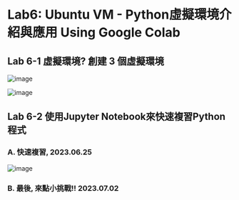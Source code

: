 # Lab6: Ubuntu VM - Python虛擬環境介紹與應用 Using Google Colab

## Lab 6-1 虛擬環境? 創建 3 個虛擬環境

![image](https://github.com/Grace-TA/Virtualization-Spring2023/assets/89304181/5baf2fb1-8dd5-4f36-ae99-dd3bbf21637e)

![image](https://github.com/Grace-TA/Virtualization-Spring2023/assets/89304181/b822e3aa-c93a-4bfb-a2b8-7b7b58e09c57)


## Lab 6-2 使用Jupyter Notebook來快速複習Python程式

### A. 快速複習, 2023.06.25

![image](https://github.com/Grace-TA/Virtualization-Spring2023/assets/89304181/6a747768-93a8-48fe-a4cd-e889eb8ffb59)

### B. 最後, 來點小挑戰!! 2023.07.02


